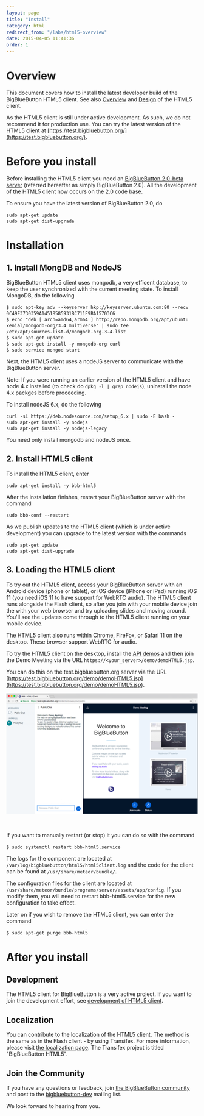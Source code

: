 ```yaml
---
layout: page
title: "Install"
category: html
redirect_from: "/labs/html5-overview"
date: 2015-04-05 11:41:36
order: 1
---
```


# Overview 

This document covers how to install the latest developer build of the BigBlueButton HTML5 client.  See also [Overview](html/html5-overview.html) and [Design](/html/html5-design.html) of the HTML5 client.

As the HTML5 client is still under active development.  As such, we do not recommend it for production use.  You can try the latest version of the HTML5 client at [https://test.bigbluebutton.org/](https://test.bigbluebutton.org/).


# Before you install

Before installing the HTML5 client you need an [BigBlueButton 2.0-beta server](/2.0/20install.html) (referred hereafter as simply BigBlueButton 2.0).  All the development of the HTML5 client now occurs on the 2.0 code base.

To ensure you have the latest version of BigBlueButton 2.0, do

~~~
sudo apt-get update
sudo apt-get dist-upgrade
~~~

# Installation

## 1. Install MongDB and NodeJS

BigBlueButton HTML5 client uses mongodb, a very efficent database, to keep the user synchronized with the current meeting state.  To install MongoDB, do the following 

~~~
$ sudo apt-key adv --keyserver hkp://keyserver.ubuntu.com:80 --recv 0C49F3730359A14518585931BC711F9BA15703C6
$ echo "deb [ arch=amd64,arm64 ] http://repo.mongodb.org/apt/ubuntu xenial/mongodb-org/3.4 multiverse" | sudo tee /etc/apt/sources.list.d/mongodb-org-3.4.list
$ sudo apt-get update
$ sudo apt-get install -y mongodb-org curl
$ sudo service mongod start
~~~

Next, the HTML5 client uses a nodeJS server to communicate with the BigBlueButton server.  

Note: If you were running an earlier version of the HTML5 client and have node 4.x installed (to check do `dpkg -l | grep nodejs`), uninstall the node 4.x packges before proceeding.

To install nodeJS 6.x, do the following

~~~
curl -sL https://deb.nodesource.com/setup_6.x | sudo -E bash -
sudo apt-get install -y nodejs
sudo apt-get install -y nodejs-legacy
~~~

You need only install mongodb and nodeJS once.  


## 2. Install HTML5 client

To install the HTML5 client, enter 

~~~
sudo apt-get install -y bbb-html5
~~~

After the installation finishes, restart your BigBlueButton server with the command

~~~
sudo bbb-conf --restart
~~~

As we publish updates to the HTML5 client (which is under active development) you can upgrade to the latest version with the commands

~~~
sudo apt-get update
sudo apt-get dist-upgrade
~~~

## 3. Loading the HTML5 client

To try out the HTML5 client, access your BigBlueButton server with an Android device (phone or tablet), or iOS device (iPhone or iPad) running iOS 11 (you need iOS 11 to have support for WebRTC audio).   The HTML5 client runs alongside the Flash client, so after you join with your mobile device join the with your web browser and try uploading slides and moving around.  You'll see the updates come through to the HTML5 client running on your mobile device.

The HTML5 client also runs within Chrome, FireFox, or Safari 11 on the desktop. These browser support WebRTC for audio.

To try the HTML5 client on the desktop, install the [API demos](/install/install.html#install-api-demos-optional) and then join the Demo Meeting via the URL `https://<your_server>/demo/demoHTML5.jsp`.  

You can do this on the test.bigbluebutton.org server via the URL [https://test.bigbluebutton.org/demo/demoHTML5.jsp](https://test.bigbluebutton.org/demo/demoHTML5.jsp).

<p align="center">
  <img src="/images/20html5-demo.png"/>
</p><br>


If you want to manually restart (or stop) it you can do so with the command

~~~
$ sudo systemctl restart bbb-html5.service
~~~

The logs for the component are located at `/var/log/bigbluebutton/html5/html5client.log` and the code for the client can be found at `/usr/share/meteor/bundle/`.

The configuration files for the client are located at `/usr/share/meteor/bundle/programs/server/assets/app/config`. If you modify them, you will need to restart bbb-html5.service for the new configuration to take effect.

Later on if you wish to remove the HTML5 client, you can enter the command

~~~
$ sudo apt-get purge bbb-html5
~~~

# After you install

## Development

The HTML5 client for BigBlueButton is a very active project.  If you want to join the development effort, see [development of HTML5 client](/html/html5-dev.html).

## Localization

You can contribute to the localization of the HTML5 client. The method is the same as in the Flash client - by using Transifex. For more information, please visit [the localization page](/dev/localization.html). The Transifex project is titled "BigBlueButton HTML5".

## Join the Community

If you have any questions or feedback, join [the BigBlueButton community](https://bigbluebutton.org/support/community/) and post to the [bigbluebutton-dev](https://groups.google.com/forum/#!forum/bigbluebutton-dev) mailing list.  

We look forward to hearing from you.

